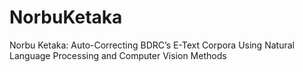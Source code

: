 # NorbuKetaka
Norbu Ketaka: Auto-Correcting BDRC’s E-Text Corpora Using Natural Language Processing and Computer Vision Methods

